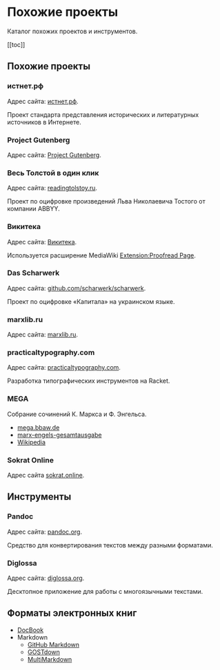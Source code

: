 # Похожие проекты

Каталог похожих проектов и инструментов.

[[toc]]

## Похожие проекты

### истнет.рф

Адрес сайта: [истнет.рф](http://истнет.рф/).

Проект стандарта представления исторических и литературных источников в Интернете.

### Project Gutenberg

Адрес сайта: [Project Gutenberg](https://www.gutenberg.org/).

### Весь Толстой в один клик

Адрес сайта: [readingtolstoy.ru](http://readingtolstoy.ru/).

Проект по оцифровке произведений Льва Николаевича Тостого от компании ABBYY.

### Викитека

Адрес сайта: [Викитека](https://ru.wikisource.org/).

Используется расширение MediaWiki [Extension:Proofread Page](https://m.mediawiki.org/wiki/Extension:Proofread_Page).

### Das Scharwerk

Адрес сайта: [github.com/scharwerk/scharwerk](https://github.com/scharwerk/scharwerk).

Проект по оцифровке «Капитала» на украинском языке.

### marxlib.ru

Адрес сайта: [marxlib.ru](https://marxlib.ru/).

### practicaltypography.com

Адрес сайта: [practicaltypography.com](https://practicaltypography.com/).

Разработка типографических инструментов на Racket.

### MEGA

Собрание сочинений К. Маркса и Ф. Энгельса.

* [mega.bbaw.de](https://mega.bbaw.de/de)
* [marx-engels-gesamtausgabe](https://iisg.amsterdam/en/research/publications/book-series/marx-engels-gesamtausgabe)
* [Wikipedia](https://en.wikipedia.org/wiki/Marx-Engels-Gesamtausgabe)

### Sokrat Online

Адрес сайта [sokrat.online](http://sokrat.online/index.php).

## Инструменты

### Pandoc

Адрес сайта: [pandoc.org](https://pandoc.org/).

Средство для конвертирования текстов между разными форматами.

### Diglossa

Адрес сайта: [diglossa.org](http://diglossa.org).

Десктопное приложение для работы с многоязычными текстами.

## Форматы электронных книг

* [DocBook](https://docbook.org/)
* Markdown
  * [GitHub Markdown](https://guides.github.com/features/mastering-markdown/)
  * [GOSTdown](http://shmat-razum.blogspot.com/2018/03/gostdown.html)
  * [MultiMarkdown](https://fletcherpenney.net/multimarkdown/)